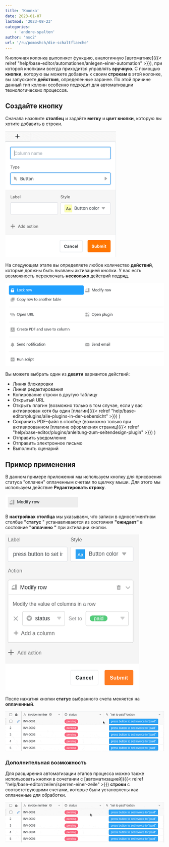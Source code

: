 ```yaml
---
title: 'Кнопка'
date: 2023-01-07
lastmod: '2023-08-23'
categories:
    - 'andere-spalten'
author: 'nsc2'
url: '/ru/pomoshch/die-schaltflaeche'
---
```


Кнопочная колонка выполняет функцию, аналогичную [автоматике]({{< relref "help/base-editor/automationen/anlegen-einer-automation" >}}), при которой кнопками всегда приходится управлять **вручную**. С помощью **кнопки**, которую вы можете добавить к своим **строкам в** этой колонке, вы запускаете **действия**, определенные заранее. По этой причине данный тип колонн особенно подходит для автоматизации технологических процессов.

## Создайте кнопку

Сначала назовите **столбец** и задайте **метку** и **цвет кнопки**, которую вы хотите добавить в строки.

![Создайте кнопку](images/create-button-column.png)

На следующем этапе вы определяете любое количество **действий**, которые должны быть вызваны активацией кнопки. У вас есть возможность переключать **несколько** действий подряд.

![Панель с девятью кнопками](images/New-button-action-modal.png)

Вы можете выбрать один из **девяти** вариантов действий:

- Линия блокировки
- Линия редактирования
- Копирование строки в другую таблицу
- Открытый URL
- Открыть плагин (возможно только в том случае, если у вас активирован хотя бы один [плагин]({{< relref "help/base-editor/plugins/alle-plugins-in-der-uebersicht" >}}) )
- Сохранить PDF-файл в столбце (возможно только при активированном [плагине оформления страниц]({{< relref "help/base-editor/plugins/anleitung-zum-seitendesign-plugin" >}}) )
- Отправить уведомление
- Отправить электронное письмо
- Выполнить сценарий

## Пример применения

В данном примере приложения мы используем кнопку для присвоения статуса "оплачен" оплаченным счетам по щелчку мыши. Для этого мы используем действие **Редактировать строку**.

![Выбор действия, которое запускается при активации кнопки](images/modify-row.png)

В **настройках столбца** мы указываем, что записи в односегментном столбце **"статус** " устанавливаются из состояния **"ожидает"** в состояние **"оплачено** **"** при активации кнопки.

![Определение кнопки в примере приложения](images/settings-of-the-button-column-in-the-example.png)

После нажатия кнопки **статус** выбранного счета меняется на **оплаченный**.

![Триггерное действие в примере применения кнопки](images/example-button-column.gif)

### Дополнительная возможность

Для расширения автоматизации этапов процесса можно также использовать кнопки в сочетании с [автоматизацией]({{< relref "help/base-editor/zeilen/sperren-einer-zeile" >}}) **строки** с соответствующими счетами, которые были установлены как оплаченные для обработки.

![Пример использования кнопки в сочетании с автоматикой](images/use-the-button-cplumn-with-automations.gif)
